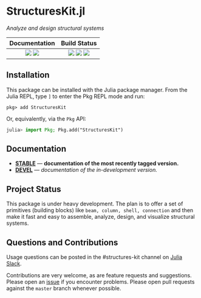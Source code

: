 # StructuresKit.jl

*Analyze and design structural systems* 


| **Documentation**                                                               | **Build Status**                                                                                |
|:-------------------------------------------------------------------------------:|:-----------------------------------------------------------------------------------------------:|
| [![][docs-stable-img]][docs-stable-url] [![][docs-dev-img]][docs-dev-url] | [![][travis-img]][travis-url] [![][appveyor-img]][appveyor-url] [![][codecov-img]][codecov-url] |


## Installation

This package can be installed with the Julia package manager.
From the Julia REPL, type `]` to enter the Pkg REPL mode and run:

```
pkg> add StructuresKit
```

Or, equivalently, via the `Pkg` API:

```julia
julia> import Pkg; Pkg.add("StructuresKit")
```

## Documentation

- [**STABLE**][docs-stable-url] &mdash; **documentation of the most recently tagged version.**
- [**DEVEL**][docs-dev-url] &mdash; *documentation of the in-development version.*

## Project Status

This package is under heavy development.   The plan is to offer a set of primitives (building blocks) like `beam, column, shell, connection` and then make it fast and easy to assemble, analyze, design, and visualize structural systems.   

## Questions and Contributions

Usage questions can be posted in the #structures-kit channel on [Julia Slack](https://julialang.org/community/).

Contributions are very welcome, as are feature requests and suggestions. Please open an [issue][issues-url] if you encounter problems. Please open pull requests against the `master` branch whenever possible. 


[docs-dev-img]: https://img.shields.io/badge/docs-dev-blue.svg
[docs-dev-url]: https://runtosolve.github.io/StructuresKit.jl/dev/

[docs-stable-img]: https://img.shields.io/badge/docs-stable-blue.svg
[docs-stable-url]: https://runtosolve.github.io/StructuresKit.jl/stable/

[travis-img]: https://travis-ci.org/runtosolve/StructuresKit.jl.svg?branch=master
[travis-url]: https://travis-ci.org/StructuresKit.jl

[appveyor-img]: https://ci.appveyor.com/api/projects/status/idfm6woehn70umgn?svg=true
[appveyor-url]: https://ci.appveyor.com/project/cristophermoen/structureskit-jl

[codecov-img]: https://codecov.io/gh/runtosolve/StructuresKit.jl/branch/master/graph/badge.svg
[codecov-url]: https://codecov.io/gh/runtosolve/StructuresKit.jl

[issues-url]: https://github.com/runtosolve/StructuresKit.jl/issues


